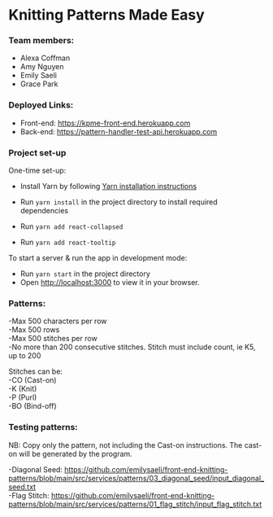 # Knitting Patterns Made Easy

### Team members:
- Alexa Coffman
- Amy Nguyen
- Emily Saeli
- Grace Park 

### Deployed Links:  
- Front-end: https://kpme-front-end.herokuapp.com   
- Back-end: https://pattern-handler-test-api.herokuapp.com  
### Project set-up

One-time set-up:
- Install Yarn by following [Yarn installation instructions](https://classic.yarnpkg.com/lang/en/docs/install/#mac-stable)
  
- Run `yarn install` in the project directory to install required dependencies  
- Run `yarn add react-collapsed` 
- Run `yarn add react-tooltip` 

To start a server & run the app in development mode:
- Run  `yarn start` in the project directory 
- Open [http://localhost:3000](http://localhost:3000) to view it in your browser.


### Patterns:
-Max 500 characters per row  
-Max 500 rows  
-Max 500 stitches per row  
-No more than 200 consecutive stitches. Stitch must include count, ie K5, up to 200  

Stitches can be:  
-CO (Cast-on)  
-K (Knit)  
-P (Purl)  
-BO (Bind-off)  

### Testing patterns:

NB: Copy only the pattern, not including the Cast-on instructions. The cast-on will be generated by the program. 

-Diagonal Seed: https://github.com/emilysaeli/front-end-knitting-patterns/blob/main/src/services/patterns/03_diagonal_seed/input_diagonal_seed.txt  
-Flag Stitch: https://github.com/emilysaeli/front-end-knitting-patterns/blob/main/src/services/patterns/01_flag_stitch/input_flag_stitch.txt  

